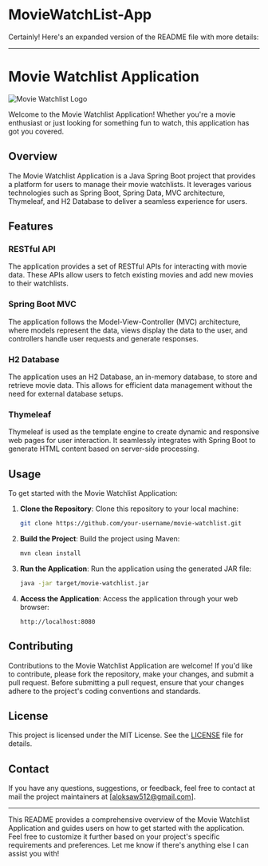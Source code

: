 # MovieWatchList-App
Certainly! Here's an expanded version of the README file with more details:

---

# Movie Watchlist Application

![Movie Watchlist Logo](https://example.com/movie_watchlist_logo.png)

Welcome to the Movie Watchlist Application! Whether you're a movie enthusiast or just looking for something fun to watch, this application has got you covered.

## Overview

The Movie Watchlist Application is a Java Spring Boot project that provides a platform for users to manage their movie watchlists. It leverages various technologies such as Spring Boot, Spring Data, MVC architecture, Thymeleaf, and H2 Database to deliver a seamless experience for users.

## Features

### RESTful API

The application provides a set of RESTful APIs for interacting with movie data. These APIs allow users to fetch existing movies and add new movies to their watchlists.

### Spring Boot MVC

The application follows the Model-View-Controller (MVC) architecture, where models represent the data, views display the data to the user, and controllers handle user requests and generate responses.

### H2 Database

The application uses an H2 Database, an in-memory database, to store and retrieve movie data. This allows for efficient data management without the need for external database setups.

### Thymeleaf

Thymeleaf is used as the template engine to create dynamic and responsive web pages for user interaction. It seamlessly integrates with Spring Boot to generate HTML content based on server-side processing.

## Usage

To get started with the Movie Watchlist Application:

1. **Clone the Repository**: Clone this repository to your local machine:

   ```bash
   git clone https://github.com/your-username/movie-watchlist.git
   ```

2. **Build the Project**: Build the project using Maven:

   ```bash
   mvn clean install
   ```

3. **Run the Application**: Run the application using the generated JAR file:

   ```bash
   java -jar target/movie-watchlist.jar
   ```

4. **Access the Application**: Access the application through your web browser:

   ```
   http://localhost:8080
   ```

## Contributing

Contributions to the Movie Watchlist Application are welcome! If you'd like to contribute, please fork the repository, make your changes, and submit a pull request. Before submitting a pull request, ensure that your changes adhere to the project's coding conventions and standards.

## License

This project is licensed under the MIT License. See the [LICENSE](LICENSE) file for details.

## Contact

If you have any questions, suggestions, or feedback, feel free to contact at mail the project maintainers at [aloksaw512@gmail.com].

---

This README provides a comprehensive overview of the Movie Watchlist Application and guides users on how to get started with the application. Feel free to customize it further based on your project's specific requirements and preferences. Let me know if there's anything else I can assist you with!
